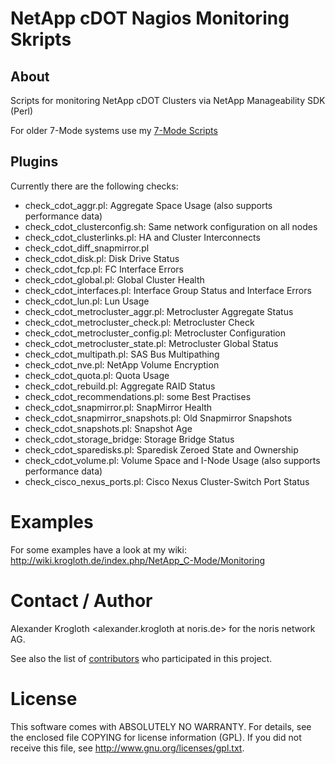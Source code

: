# NetApp cDOT Nagios Monitoring Skripts

## About

Scripts for monitoring NetApp cDOT Clusters via NetApp Manageability SDK (Perl)

For older 7-Mode systems use my [7-Mode Scripts](https://github.com/aleex42/netapp-7mode-nagios)

## Plugins

Currently there are the following checks:

* check_cdot_aggr.pl: Aggregate Space Usage (also supports performance data)
* check_cdot_clusterconfig.sh: Same network configuration on all nodes
* check_cdot_clusterlinks.pl: HA and Cluster Interconnects
* check_cdot_diff_snapmirror.pl
* check_cdot_disk.pl: Disk Drive Status
* check_cdot_fcp.pl: FC Interface Errors
* check_cdot_global.pl: Global Cluster Health
* check_cdot_interfaces.pl: Interface Group Status and Interface Errors
* check_cdot_lun.pl: Lun Usage
* check_cdot_metrocluster_aggr.pl: Metrocluster Aggregate Status
* check_cdot_metrocluster_check.pl: Metrocluster Check
* check_cdot_metrocluster_config.pl: Metrocluster Configuration
* check_cdot_metrocluster_state.pl: Metrocluster Global Status
* check_cdot_multipath.pl: SAS Bus Multipathing
* check_cdot_nve.pl: NetApp Volume Encryption
* check_cdot_quota.pl: Quota Usage
* check_cdot_rebuild.pl: Aggregate RAID Status
* check_cdot_recommendations.pl: some Best Practises
* check_cdot_snapmirror.pl: SnapMirror Health
* check_cdot_snapmirror_snapshots.pl: Old Snapmirror Snapshots
* check_cdot_snapshots.pl: Snapshot Age
* check_cdot_storage_bridge: Storage Bridge Status
* check_cdot_sparedisks.pl: Sparedisk Zeroed State and Ownership
* check_cdot_volume.pl: Volume Space and I-Node Usage (also supports performance data)
* check_cisco_nexus_ports.pl: Cisco Nexus Cluster-Switch Port Status

# Examples

For some examples have a look at my wiki: 
http://wiki.krogloth.de/index.php/NetApp_C-Mode/Monitoring


# Contact / Author

Alexander Krogloth
<git at krogloth.de>
<alexander.krogloth at noris.de> for the noris network AG.

See also the list of [contributors](https://github.com/aleex42/netapp-cdot-nagios/blob/master/CONTRIBUTORS.md) who participated in this project.

# License

This software comes with ABSOLUTELY NO WARRANTY. For details, see
the enclosed file COPYING for license information (GPL). If you
did not receive this file, see http://www.gnu.org/licenses/gpl.txt.
